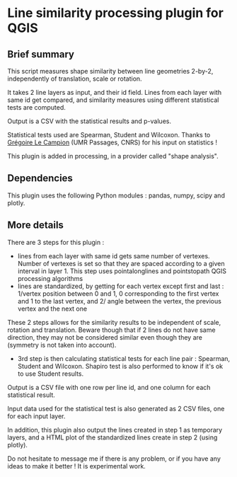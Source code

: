 # Line similarity processing plugin for QGIS

## Brief summary

This script measures shape similarity between line geometries 2-by-2, independently of translation, scale or rotation.

It takes 2 line layers as input, and their id field. Lines from each layer with same id get compared, and similarity measures using different statistical tests are computed.

Output is a CSV with the statistical results and p-values.

Statistical tests used are Spearman, Student and Wilcoxon. Thanks to [Grégoire Le Campion](https://ouvrir.passages.cnrs.fr/tutoriel-r/) (UMR Passages, CNRS) for his input on statistics !

This plugin is added in processing, in a provider called "shape analysis".

## Dependencies

This plugin uses the following Python modules :  pandas, numpy, scipy and plotly.

## More details

There are 3 steps for this plugin :

- lines from each layer with same id gets same number of vertexes. Number of vertexes is set so that they are spaced according to a given interval in layer 1. This step uses pointalonglines and pointstopath QGIS processing algorithms
- lines are standardized, by getting for each vertex except first and last : 1/vertex position between 0 and 1, 0 corresponding to the first vertex and 1 to the last vertex, and 2/ angle between the vertex, the previous vertex and the next one

These 2 steps allows for the similarity results to be independent of scale, rotation and translation. Beware though that if 2 lines do not have same direction, they may not be considered similar even though they are (symmetry is not taken into account).

* 3rd step is then calculating statistical tests for each line pair : Spearman, Student and Wilcoxon. Shapiro test is also performed  to know if it's ok to use Student results.

Output is a CSV file with one row per line id, and one column for each statistical result.

Input data used for the statistical test is also generated as 2 CSV files, one for each input layer.

In addition, this plugin also output the lines created in step 1 as temporary layers, and a HTML plot of the standardized lines create in step 2 (using plotly).

Do not hesitate to message me if there is any problem, or if you have any ideas to make it better ! It is experimental work.

